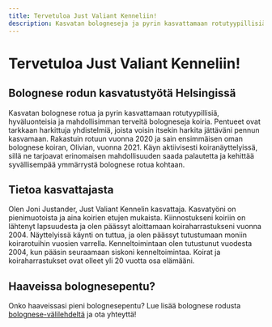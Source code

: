 ```yaml
---
title: Tervetuloa Just Valiant Kenneliin!
description: Kasvatan bologneseja ja pyrin kasvattamaan rotutyypillisiä, hyväluonteisia ja mahdollisimman terveitä bologneseja koiria. Pentueet ovat tarkkaan harkittuja yhdistelmiä, joista voisin itsekin harkita jättäväni pennun kasvamaan.
---
```


# Tervetuloa Just Valiant Kenneliin!

## Bolognese rodun kasvatustyötä Helsingissä

Kasvatan bolognese rotua ja pyrin kasvattamaan rotutyypillisiä, hyväluonteisia ja mahdollisimman terveitä bologneseja koiria. Pentueet ovat tarkkaan harkittuja yhdistelmiä, joista voisin itsekin harkita jättäväni pennun kasvamaan. Rakastuin rotuun vuonna 2020 ja sain ensimmäisen oman bolognese koiran, Olivian, vuonna 2021. Käyn aktiivisesti koiranäyttelyissä, sillä ne tarjoavat erinomaisen mahdollisuuden saada palautetta ja kehittää syvällisempää ymmärrystä bolognese rotua kohtaan.

## Tietoa kasvattajasta

Olen Joni Justander, Just Valiant Kennelin kasvattaja. Kasvatyöni on pienimuotoista ja aina koirien etujen mukaista. Kiinnostukseni koiriin on lähtenyt lapsuudesta ja olen päässyt aloittamaan koiraharrastukseni vuonna 2004. Näyttelyissä käynti on tuttua, ja olen päässyt tutustumaan moniin koirarotuihin vuosien varrella. Kenneltoimintaan olen tutustunut vuodesta 2004, kun pääsin seuraamaan siskoni kenneltoimintaa. Koirat ja koiraharrastukset ovat olleet yli 20 vuotta osa elämääni.

## Haaveissa bolognesepentu?

Onko haaveissasi pieni bolognesepentu? Lue lisää bolognese rodusta [bolognese-välilehdeltä](/bolognese) ja ota yhteyttä!
